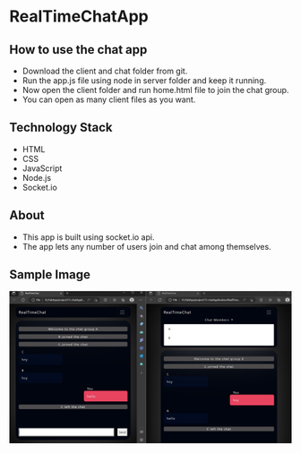 # RealTimeChatApp

## How to use the chat app
- Download the client and chat folder from git.
- Run the app.js file using node in server folder and keep it running.
- Now open the client folder and run home.html file to join the chat group.
- You can open as many client files as you want.

## Technology Stack
- HTML
- CSS
- JavaScript
- Node.js
- Socket.io

## About
- This app is built using socket.io api.
- The app lets any number of users join and chat among themselves.

## Sample Image

<img src="image.jpg">